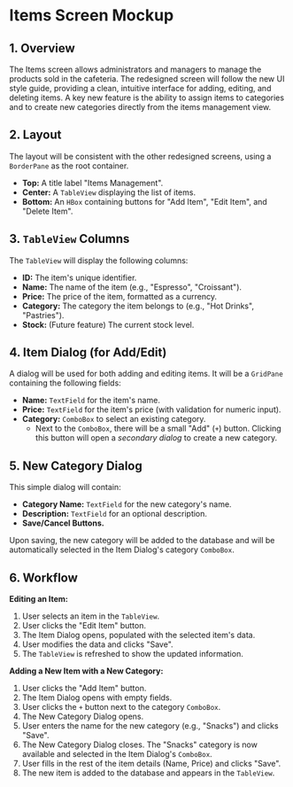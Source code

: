 # Items Screen Mockup

## 1. Overview

The Items screen allows administrators and managers to manage the products sold in the cafeteria. The redesigned screen will follow the new UI style guide, providing a clean, intuitive interface for adding, editing, and deleting items. A key new feature is the ability to assign items to categories and to create new categories directly from the items management view.

## 2. Layout

The layout will be consistent with the other redesigned screens, using a `BorderPane` as the root container.

-   **Top:** A title label "Items Management".
-   **Center:** A `TableView` displaying the list of items.
-   **Bottom:** An `HBox` containing buttons for "Add Item", "Edit Item", and "Delete Item".

## 3. `TableView` Columns

The `TableView` will display the following columns:

-   **ID:** The item's unique identifier.
-   **Name:** The name of the item (e.g., "Espresso", "Croissant").
-   **Price:** The price of the item, formatted as a currency.
-   **Category:** The category the item belongs to (e.g., "Hot Drinks", "Pastries").
-   **Stock:** (Future feature) The current stock level.

## 4. Item Dialog (for Add/Edit)

A dialog will be used for both adding and editing items. It will be a `GridPane` containing the following fields:

-   **Name:** `TextField` for the item's name.
-   **Price:** `TextField` for the item's price (with validation for numeric input).
-   **Category:** `ComboBox` to select an existing category.
    -   Next to the `ComboBox`, there will be a small "Add" (`+`) button. Clicking this button will open a *secondary dialog* to create a new category.

## 5. New Category Dialog

This simple dialog will contain:

-   **Category Name:** `TextField` for the new category's name.
-   **Description:** `TextField` for an optional description.
-   **Save/Cancel Buttons.**

Upon saving, the new category will be added to the database and will be automatically selected in the Item Dialog's category `ComboBox`.

## 6. Workflow

**Editing an Item:**
1.  User selects an item in the `TableView`.
2.  User clicks the "Edit Item" button.
3.  The Item Dialog opens, populated with the selected item's data.
4.  User modifies the data and clicks "Save".
5.  The `TableView` is refreshed to show the updated information.

**Adding a New Item with a New Category:**
1.  User clicks the "Add Item" button.
2.  The Item Dialog opens with empty fields.
3.  User clicks the `+` button next to the category `ComboBox`.
4.  The New Category Dialog opens.
5.  User enters the name for the new category (e.g., "Snacks") and clicks "Save".
6.  The New Category Dialog closes. The "Snacks" category is now available and selected in the Item Dialog's `ComboBox`.
7.  User fills in the rest of the item details (Name, Price) and clicks "Save".
8.  The new item is added to the database and appears in the `TableView`.
